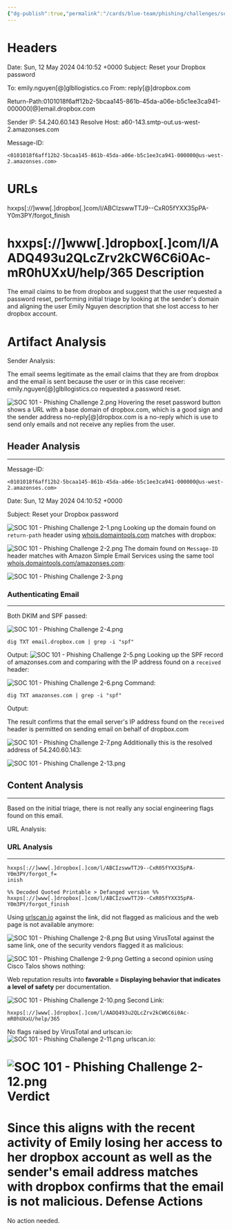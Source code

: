 ```yaml
---
{"dg-publish":true,"permalink":"/cards/blue-team/phishing/challenges/soc-101-phishing-challenge-report-2/"}
---
```


Headers
======================================
Date: Sun, 12 May 2024 04:10:52 +0000
Subject: Reset your Dropbox password

To: emily.nguyen[@]glbllogistics.co
From: reply[@]dropbox.com

Return-Path:0101018f6aff12b2-5bcaa145-861b-45da-a06e-b5c1ee3ca941-000000[@]email.dropbox.com

Sender IP: 54.240.60.143
Resolve Host: a60-143.smtp-out.us-west-2.amazonses.com 

Message-ID:
```
<0101018f6aff12b2-5bcaa145-861b-45da-a06e-b5c1ee3ca941-000000@us-west-2.amazonses.com>
```

URLs
=======================================
hxxps[://]www[.]dropbox[.]com/l/ABCIzswwTTJ9--CxR05fYXX35pPA-Y0m3PY/forgot_finish

hxxps[://]www[.]dropbox[.]com/l/AADQ493u2QLcZrv2kCW6C6i0Ac-mR0hUXxU/help/365
Description
======================================
The email claims to be from dropbox and suggest that the user requested a password reset, performing initial triage by looking at the sender's domain and aligning the user Emily Nguyen description that she lost access to her dropbox account.

Artifact Analysis
======================================
Sender Analysis:

The email seems legitimate as the email claims that they are from dropbox and the email is sent because the user or in this case receiver: emily.nguyen[@]glbllogistics.co requested a password reset.

![SOC 101 - Phishing Challenge 2.png](/img/user/cards/blue-team/phishing/images/SOC%20101%20-%20Phishing%20Challenge%202.png)
Hovering the reset password button shows a URL with a base domain of dropbox.com, which is a good sign and the sender address no-reply[@]dropbox.com is a no-reply which is use to send only emails and not receive any replies from the user.
## Header Analysis
---
Message-ID:
```
<0101018f6aff12b2-5bcaa145-861b-45da-a06e-b5c1ee3ca941-000000@us-west-2.amazonses.com>
```

Date: Sun, 12 May 2024 04:10:52 +0000

Subject: Reset your Dropbox password

![SOC 101 - Phishing Challenge 2-1.png](/img/user/cards/blue-team/phishing/images/SOC%20101%20-%20Phishing%20Challenge%202-1.png)
Looking up the domain found on `return-path` header using [whois.domaintools.com](whois.domaintools.com) matches with dropbox:

![SOC 101 - Phishing Challenge 2-2.png](/img/user/cards/blue-team/phishing/images/SOC%20101%20-%20Phishing%20Challenge%202-2.png)
The domain found on `Message-ID` header matches with Amazon Simple Email Services using the same tool [whois.domaintools.com/amazonses.com](https://whois.domaintools.com/amazonses.com):

![SOC 101 - Phishing Challenge 2-3.png](/img/user/cards/blue-team/phishing/images/SOC%20101%20-%20Phishing%20Challenge%202-3.png)
### Authenticating Email
---
Both DKIM and SPF passed:

![SOC 101 - Phishing Challenge 2-4.png](/img/user/cards/blue-team/phishing/images/SOC%20101%20-%20Phishing%20Challenge%202-4.png)
```
dig TXT email.dropbox.com | grep -i "spf"
```

Output:
![SOC 101 - Phishing Challenge 2-5.png](/img/user/cards/blue-team/phishing/images/SOC%20101%20-%20Phishing%20Challenge%202-5.png)
Looking up the SPF record of amazonses.com and comparing with the IP address found on a `received` header:

![SOC 101 - Phishing Challenge 2-6.png](/img/user/cards/blue-team/phishing/images/SOC%20101%20-%20Phishing%20Challenge%202-6.png)
Command:

```
dig TXT amazonses.com | grep -i "spf"
```

Output:

The result confirms that the email server's IP address found on the `received` header is permitted on sending email on behalf of dropbox.com

![SOC 101 - Phishing Challenge 2-7.png](/img/user/cards/blue-team/phishing/images/SOC%20101%20-%20Phishing%20Challenge%202-7.png)
Additionally this is the resolved address of 54.240.60.143:

![SOC 101 - Phishing Challenge 2-13.png](/img/user/cards/blue-team/phishing/images/SOC%20101%20-%20Phishing%20Challenge%202-13.png)
## Content Analysis
---
Based on the initial triage, there is not really any social engineering flags found on this email.

URL Analysis:

### URL Analysis
---
```
hxxps[://]www[.]dropbox[.]com/l/ABCIzswwTTJ9--CxR05fYXX35pPA-Y0m3PY/forgot_f=
inish

%% Decoded Quoted Printable > Defanged version %%
hxxps[://]www[.]dropbox[.]com/l/ABCIzswwTTJ9--CxR05fYXX35pPA-Y0m3PY/forgot_finish
```

Using [urlscan.io](urlscan.io) against the link, did not flagged as malicious and the web page is not available anymore:

![SOC 101 - Phishing Challenge 2-8.png](/img/user/cards/blue-team/phishing/images/SOC%20101%20-%20Phishing%20Challenge%202-8.png)
But using VirusTotal against the same link, one of the security vendors flagged it as malicious:

![SOC 101 - Phishing Challenge 2-9.png](/img/user/cards/blue-team/phishing/images/SOC%20101%20-%20Phishing%20Challenge%202-9.png)
Getting a second opinion using Cisco Talos shows nothing:

Web reputation results into **favorable = Displaying behavior that indicates a level of safety** per documentation.

![SOC 101 - Phishing Challenge 2-10.png](/img/user/cards/blue-team/phishing/images/SOC%20101%20-%20Phishing%20Challenge%202-10.png)
Second Link:

```
hxxps[://]www[.]dropbox[.]com/l/AADQ493u2QLcZrv2kCW6C6i0Ac-mR0hUXxU/help/365
```

No flags raised by VirusTotal and urlscan.io:
![SOC 101 - Phishing Challenge 2-11.png](/img/user/cards/blue-team/phishing/images/SOC%20101%20-%20Phishing%20Challenge%202-11.png)
urlscan.io:

![SOC 101 - Phishing Challenge 2-12.png](/img/user/cards/blue-team/phishing/images/SOC%20101%20-%20Phishing%20Challenge%202-12.png)
Verdict
======================================
Since this aligns with the recent activity of Emily losing her access to her dropbox account as well as the sender's email address matches with dropbox confirms that the email is not malicious.
Defense Actions
======================================
No action needed.